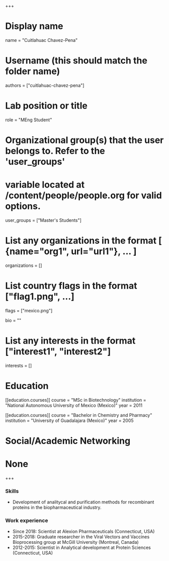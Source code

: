 +++
# Display name
name = "Cuitlahuac Chavez-Pena"

# Username (this should match the folder name)
authors = ["cuitlahuac-chavez-pena"]

# Lab position or title
role = "MEng Student"

# Organizational group(s) that the user belongs to. Refer to the 'user_groups'
# variable located at /content/people/people.org for valid options.
user_groups = ["Master's Students"]

# List any organizations in the format [ {name="org1", url="url1"}, ... ]
organizations = []

# List country flags in the format ["flag1.png", ...]
flags = ["mexico.png"]

bio = ""

# List any interests in the format ["interest1", "interest2"]
interests = []

# Education
[[education.courses]]
  course = "MSc in Biotechnology"
  institution = "National Autonomous University of Mexico (Mexico)"
  year = 2011

[[education.courses]]
  course = "Bachelor in Chemistry and Pharmacy"
  institution = "University of Guadalajara (Mexico)"
  year = 2005

# Social/Academic Networking
# None
+++

### Skills
- Development of analitycal and purification methods for recombinant proteins in
  the biopharmaceutical industry.

### Work experience
- Since 2018: Scientist at Alexion Pharmaceuticals (Connecticut, USA)
- 2015-2018: Graduate researcher in the Viral Vectors and Vaccines Bioprocessing
  group at McGill University (Montreal, Canada)
- 2012-2015: Scientist in Analytical development at Protein Sciences
  (Connecticut, USA)
